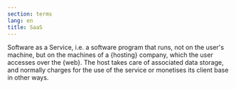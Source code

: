 ```yaml
---
section: terms
lang: en
title: SaaS
---
```



Software as a Service, i.e. a software program that runs, not on the user's machine, but on the machines of a {hosting} company, which the user accesses over the {web}. The host takes care of associated data storage, and normally charges for the use of the service or monetises its client base in other ways.